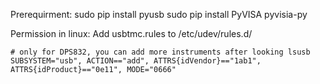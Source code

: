 Prerequirment:
sudo pip install pyusb
sudo pip install PyVISA pyvisia-py

Permission in linux:
Add usbtmc.rules to /etc/udev/rules.d/

```
# only for DPS832, you can add more instruments after looking lsusb
SUBSYSTEM="usb", ACTION=="add", ATTRS{idVendor}=="1ab1", ATTRS{idProduct}=="0e11", MODE="0666"
```

